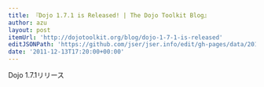 ```yaml
---
title: 『Dojo 1.7.1 is Released! | The Dojo Toolkit Blog』
author: azu
layout: post
itemUrl: 'http://dojotoolkit.org/blog/dojo-1-7-1-is-released'
editJSONPath: 'https://github.com/jser/jser.info/edit/gh-pages/data/2011/12/index.json'
date: '2011-12-13T17:20:00+00:00'
---
```

Dojo 1.7.1リリース

